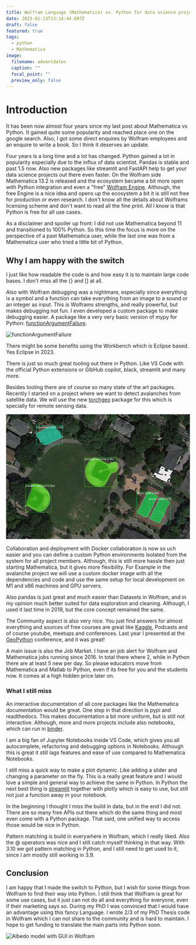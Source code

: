 ```yaml
---
title: Wolfram Language (Mathematica) vs. Python for data science projects in 2023
date: 2023-01-13T13:14:44.697Z
draft: false
featured: true
tags:
  - python
  - Mathematica
image:
  filename: adventdalen
  caption: ""
  focal_point: ""
  preview_only: false
---
```

# Introduction

It has been now almost four years since my last post about Mathematica vs Python. It gained quite some popularity and reached place one on the google search. Also, I got some direct enquires by Wolfram employees and an enquire to write a book. So I think it deserves an update.

Four years is a long time and a lot has changed. Python gained a lot in popularity especially due to the influx of data scientist. Pandas is stable and past 1.5 now. Also new packages like streamlit and FastAPI help to get your data science projects out there even faster. On the Wolfram side Mathematica 13.2 is released and the ecosystem became a bit more open with Python integration and even a "free" [Wolfram Engine](https://www.wolfram.com/developer/). Although, the free Engine is a nice idea and opens up the ecosystem a bit it is still not free for production or even research. I don't know all the details about Wolframs licensing scheme and don't want to read all the fine print. All I know is that Python is free for all use cases.

As a disclaimer and spoiler up front: I did not use Mathematica beyond 11 and transitioned to 100% Python. So this time the focus is more on the perspective of a past Mathematica user, while the last one was from a Mathematica user who tried a little bit of Python.

## Why I am happy with the switch

I just like how readable the code is and how easy it is to maintain large code bases. I don't miss all the {} and \[] at all.

Also with Wolfram debugging was a nightmare, especially since everything is a symbol and a function can take everything from an image to a sound or an integer as input. This is Wolframs strengths, and really powerful, but makes debugging not fun. I even developed a custom package to make debugging easier. A package like a very very basic version of mypy for Python: [functionArgumentFailure](https://github.com/tgoelles/functionArgumentFailure).


![functionArgumentFailure](media/blog/mathematica/failure.png)

There might be some benefits using the Workbench which is Eclipse based. Yes Eclipse in 2023.

There is just so much great tooling out there in Python. Like VS Code with the official Python extensions or GibHub copilot, black, streamlit and many more.

Besides tooling there are of course so many state of the art packages. Recently I started on a project where we want to detect avalanches from satellite data.  We will use the new [torchgeo](https://github.com/microsoft/torchgeo) package for this which is specially for remote sensing data.

![An example from the trochgeo package:](https://raw.githubusercontent.com/microsoft/torchgeo/main/images/vhr10.png)

Collaboration and deployment with Docker collaboration is now so uch easier and you can define a custom Python environments isolated from the system for all project members. Although, this is still more hassle then just starting Mathematica, but it gives more flexibility. For Example in the avalanche project we will use a custom docker image with all the dependencies and code and use the same setup for local development on M1 and x86 machines and GPU servers.

Also pandas is just great and much easier than Datasets in Wolfram, and in my opinion much better suited for data exploration and cleaning. Although, I used it last time in 2019, but the core concept remained the same.

The Community aspect is also very nice. You just find answers for almost everything and sources of free courses are great like [Kaggle](https://www.kaggle.com/learn), Podcasts and of course youtube, meetups and conferences. Last year I presented at the [GeoPython](https://2022.geopython.net) conference, and it was great!

A main issue is also the Job Market. I have an job alert for Wolfram and Mathematica jobs running since 2016. In total there where 2, while in Python there are at least 5 new per day. So please educators move from Mathematica and Matlab to Python, even if its free for you and the students now. It comes at a high hidden price later on.

### What I still miss

An interactive documentation of all core packages like the Mathematica documentation would be great. One step in that direction is pypi and readthedocs. This makes documentation a bit more uniform, but is still not interactive. Although, more and more projects include also notebooks, which can run in [binder](http://mybinder.org).

 I am a big fan of Jupyter Notebooks inside VS Code, which gives you all autocomplete, refactoring and debugging options in Notebooks. Although this is great it still lags features and ease of use compared to Mathematica Notebooks.

I still miss a quick way to make a plot dynamic. Like adding a slider and changing a parameter on the fly. This is a really great feature and I would love a simple and general way to achieve the same in Python. In Python the next best thing is [streamlit](https://streamlit.io) together with plotly which is easy to use, but still not just a function away in your notebook.

In the beginning I thought I miss the build in data, but in the end I did not. There are so many free APIs out there which do the same thing and most even come with a Python package. That said, one unified way to access those would be nice in Python.

Pattern matching is build in everywhere in Wolfram, which I really liked. Also the @ operators was nice and I still catch myself thinking in that way. With 3.10 we got pattern matching in Python, and I still need to get used to it, since I am mostly still working in 3.9.

## Conclusion

I am happy that I made the switch to Python, but I wish for some things from Wolfram to find their way into Python. I still think that Wolfram is great for some use cases, but it just can not do all and everything for everyone, even if their marketing says so. During my PhD I was convinced that I would have an advantage using this fancy Language. I wrote 2/3 of my PhD Thesis code in Wolfram which I can not share to the community and is hard to maintain. I hope to get funding to translate the main parts into Python soon.

![Albedo model with GUI in Wolfram](media/blog/sensitivity_gui.png)